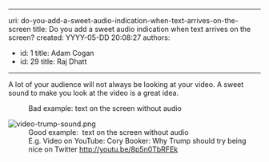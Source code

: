 

---
uri: do-you-add-a-sweet-audio-indication-when-text-arrives-on-the-screen
title: Do you add a sweet audio indication when text arrives on the screen?
created: YYYY-05-DD 20:08:27
authors:
  - id: 1
    title: Adam Cogan
  - id: 29
    title: Raj Dhatt
---




<span class='intro'> <p>A lot of your audience will not always be looking at your video. A sweet sound to make you look at the video is a great idea.​<br></p><dd class="ssw15-rteElement-FigureBad">Bad example&#58; text on the screen without audio<br></dd> </span>

<dl class="goodImage"><dt> 
      ​<img src="/PublishingImages/video-trump-sound.png" alt="video-trump-sound.png" />​</dt><dd>Good example&#58; &#160;text on the screen without audio 
      <br>E.g.&#160;Video on YouTube&#58;&#160;Cory Booker&#58; Why Trump should try being nice on Twitter&#160;<a href="http&#58;//youtu.be/8p5n0TbRFEk">http&#58;//youtu.be/8p5n0TbRFEk</a><br></dd> ​ </dl>



